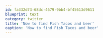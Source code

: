 ```yaml
---
id: fa332d73-68dc-4679-9bb4-bf45613d9611
blueprint: text
category: twitter
title: 'Now to find Fish Tacos and beer'
caption: 'Now to find Fish Tacos and beer'
---
```

